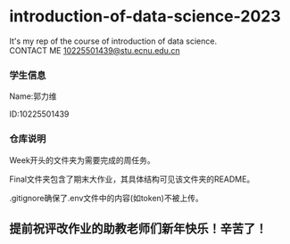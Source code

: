# introduction-of-data-science-2023
It's my rep of the course of introduction of data science.  
CONTACT ME 10225501439@stu.ecnu.edu.cn

### 学生信息
Name:郭力维

ID:10225501439

### 仓库说明
Week开头的文件夹为需要完成的周任务。

Final文件夹包含了期末大作业，其具体结构可见该文件夹的README。

.gitignore确保了.env文件中的内容(如token)不被上传。

## 提前祝评改作业的助教老师们新年快乐！辛苦了！